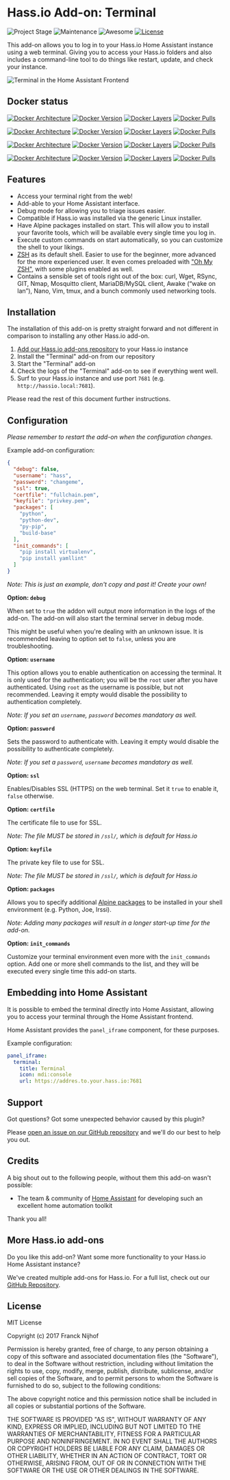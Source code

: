 # Hass.io Add-on: Terminal

![Project Stage][project-stage-shield]
![Maintenance][maintenance-shield]
![Awesome][awesome-shield]
[![License][license-shield]](LICENSE.md)

This add-on allows you to log in to your Hass.io Home Assistant instance using
a web terminal. Giving you to access your Hass.io folders and also includes a
command-line tool to do things like restart, update, and check your instance.

![Terminal in the Home Assistant Frontend](images/screenshot.png)

## Docker status

[![Docker Architecture][armhf-arch-shield]][armhf-dockerhub]
[![Docker Version][armhf-version-shield]][armhf-microbadger]
[![Docker Layers][armhf-layers-shield]][armhf-microbadger]
[![Docker Pulls][armhf-pulls-shield]][armhf-dockerhub]

[![Docker Architecture][aarch64-arch-shield]][aarch64-dockerhub]
[![Docker Version][aarch64-version-shield]][aarch64-microbadger]
[![Docker Layers][aarch64-layers-shield]][aarch64-microbadger]
[![Docker Pulls][aarch64-pulls-shield]][aarch64-dockerhub]

[![Docker Architecture][amd64-arch-shield]][amd64-dockerhub]
[![Docker Version][amd64-version-shield]][amd64-microbadger]
[![Docker Layers][amd64-layers-shield]][amd64-microbadger]
[![Docker Pulls][amd64-pulls-shield]][amd64-dockerhub]

[![Docker Architecture][i386-arch-shield]][i386-dockerhub]
[![Docker Version][i386-version-shield]][i386-microbadger]
[![Docker Layers][i386-layers-shield]][i386-microbadger]
[![Docker Pulls][i386-pulls-shield]][i386-dockerhub]

## Features

- Access your terminal right from the web!
- Add-able to your Home Assistant interface.
- Debug mode for allowing you to triage issues easier.
- Compatible if Hass.io was installed via the generic Linux installer.
- Have Alpine packages installed on start. This will allow you to install your
favorite tools, which will be available every single time you log in.
- Execute custom commands on start automatically, so you can customize the shell
to your likings.
- [ZSH][zsh] as its default shell. Easier to use for the beginner, more advanced
for the more experienced user. It even comes preloaded with 
["Oh My ZSH"][ohmyzsh], with some plugins enabled as well.
- Contains a sensible set of tools right out of the box: curl, Wget, RSync, GIT,
Nmap, Mosquitto client, MariaDB/MySQL client, Awake (“wake on lan”), Nano, Vim,
tmux, and a bunch commonly used networking tools.

## Installation

The installation of this add-on is pretty straight forward and not different in
comparison to installing any other Hass.io add-on.

1. [Add our Hass.io add-ons repository][repository] to your Hass.io instance
2. Install the "Terminal" add-on from our repository
3. Start the "Terminal" add-on
4. Check the logs of the "Terminal" add-on to see if everything
went well.
5. Surf to your Hass.io instance and use port `7681` (e.g. 
`http://hassio.local:7681`).

Please read the rest of this document further instructions.

## Configuration

_Please remember to restart the add-on when the configuration changes._

Example add-on configuration:
```json
{
  "debug": false,
  "username": "hass",
  "password": "changeme",
  "ssl": true,
  "certfile": "fullchain.pem",
  "keyfile": "privkey.pem",
  "packages": [
    "python",
    "python-dev",
    "py-pip",
    "build-base"
  ],
  "init_commands": [
    "pip install virtualenv",
    "pip install yamllint"
  ]
}
```
_*Note*: This is just an example, don't copy and past it! Create your own!_

**Option: `debug`**

When set to `true` the addon will output more information in the logs of the
add-on. The add-on will also start the terminal server in debug mode.

This might be useful when you're dealing with an unknown issue. It is
recommended leaving to option set to `false`, unless you are troubleshooting.

**Option: `username`**

This option allows you to enable authentication on accessing the terminal.
It is only used for the authentication; you will be the `root` user after
you have authenticated. Using `root` as the username is possible, but not
recommended. Leaving it empty would disable the possibility to authentication
completely.

_*Note*: If you set an `username`, `password` becomes mandatory as well._

**Option: `password`**

Sets the password to authenticate with. Leaving it empty would disable the
possibility to authenticate completely.

_*Note*: If you set a `password`, `username` becomes mandatory as well._

**Option: `ssl`**

Enables/Disables SSL (HTTPS) on the web terminal. Set it `true` to enable it,
`false` otherwise.

**Option: `certfile`**

The certificate file to use for SSL.

_*Note*: The file MUST be stored in `/ssl/`, which is default for Hass.io_

**Option: `keyfile`**

The private key file to use for SSL.

_*Note*: The file MUST be stored in `/ssl/`, which is default for Hass.io_

**Option: `packages`**

Allows you to specify additional [Alpine packages][alpine-packages] to be 
installed in your shell environment (e.g. Python, Joe, Irssi).

_*Note*: Adding many packages will result in a longer start-up 
time for the add-on._

**Option: `init_commands`**

Customize your terminal environment even more with the `init_commands` option.
Add one or more shell commands to the list, and they will be executed every
single time this add-on starts. 

## Embedding into Home Assistant

It is possible to embed the terminal directly into Home Assistant, allowing 
you to access your terminal through the Home Assistant frontend.

Home Assistant provides the `panel_iframe` component, for these purposes.

Example configuration:

```yaml
panel_iframe:
  terminal:
    title: Terminal
    icon: mdi:console
    url: https://addres.to.your.hass.io:7681
```

## Support

Got questions? Got some unexpected behavior caused by this plugin?

Please [open an issue on our GitHub repository][issues] and we'll do our best
to help you out.

## Credits

A big shout out to the following people, without them this add-on wasn't possible:
- The team & community of [Home Assistant][home-assistant] for developing such an
excellent home automation toolkit

Thank you all!

## More Hass.io add-ons

Do you like this add-on? Want some more functionality to your Hass.io Home
Assistant instance?

We've created multiple add-ons for Hass.io. For a full list, check out
our [GitHub Repository][repository].

## License

MIT License

Copyright (c) 2017 Franck Nijhof

Permission is hereby granted, free of charge, to any person obtaining a copy
of this software and associated documentation files (the "Software"), to deal
in the Software without restriction, including without limitation the rights
to use, copy, modify, merge, publish, distribute, sublicense, and/or sell
copies of the Software, and to permit persons to whom the Software is
furnished to do so, subject to the following conditions:

The above copyright notice and this permission notice shall be included in all
copies or substantial portions of the Software.

THE SOFTWARE IS PROVIDED "AS IS", WITHOUT WARRANTY OF ANY KIND, EXPRESS OR
IMPLIED, INCLUDING BUT NOT LIMITED TO THE WARRANTIES OF MERCHANTABILITY,
FITNESS FOR A PARTICULAR PURPOSE AND NONINFRINGEMENT. IN NO EVENT SHALL THE
AUTHORS OR COPYRIGHT HOLDERS BE LIABLE FOR ANY CLAIM, DAMAGES OR OTHER
LIABILITY, WHETHER IN AN ACTION OF CONTRACT, TORT OR OTHERWISE, ARISING FROM,
OUT OF OR IN CONNECTION WITH THE SOFTWARE OR THE USE OR OTHER DEALINGS IN THE
SOFTWARE.

[aarch64-arch-shield]: https://img.shields.io/badge/architecture-aarch64-blue.svg
[aarch64-dockerhub]: https://hub.docker.com/r/hassioaddons/terminal-aarch64
[aarch64-layers-shield]: https://images.microbadger.com/badges/image/hassioaddons/terminal-aarch64.svg
[aarch64-microbadger]: https://microbadger.com/images/hassioaddons/terminal-aarch64
[aarch64-pulls-shield]: https://img.shields.io/docker/pulls/hassioaddons/terminal-aarch64.svg
[aarch64-version-shield]: https://images.microbadger.com/badges/version/hassioaddons/terminal-aarch64.svg
[alpine-packages]: https://pkgs.alpinelinux.org/packages
[amd64-arch-shield]: https://img.shields.io/badge/architecture-amd64-blue.svg
[amd64-dockerhub]: https://hub.docker.com/r/hassioaddons/terminal-amd64
[amd64-layers-shield]: https://images.microbadger.com/badges/image/hassioaddons/terminal-amd64.svg
[amd64-microbadger]: https://microbadger.com/images/hassioaddons/terminal-amd64
[amd64-pulls-shield]: https://img.shields.io/docker/pulls/hassioaddons/terminal-amd64.svg
[amd64-version-shield]: https://images.microbadger.com/badges/version/hassioaddons/terminal-amd64.svg
[armhf-arch-shield]: https://img.shields.io/badge/architecture-armhf-blue.svg
[armhf-dockerhub]: https://hub.docker.com/r/hassioaddons/terminal-armhf
[armhf-layers-shield]: https://images.microbadger.com/badges/image/hassioaddons/terminal-armhf.svg
[armhf-microbadger]: https://microbadger.com/images/hassioaddons/terminal-armhf
[armhf-pulls-shield]: https://img.shields.io/docker/pulls/hassioaddons/terminal-armhf.svg
[armhf-version-shield]: https://images.microbadger.com/badges/version/hassioaddons/terminal-armhf.svg
[awesome-shield]: https://img.shields.io/badge/awesome%3F-yes-brightgreen.svg
[home-assistant]: https://home-assistant.io
[i386-arch-shield]: https://img.shields.io/badge/architecture-i386-blue.svg
[i386-dockerhub]: https://hub.docker.com/r/hassioaddons/terminal-i386
[i386-layers-shield]: https://images.microbadger.com/badges/image/hassioaddons/terminal-i386.svg
[i386-microbadger]: https://microbadger.com/images/hassioaddons/terminal-i386
[i386-pulls-shield]: https://img.shields.io/docker/pulls/hassioaddons/terminal-i386.svg
[i386-version-shield]: https://images.microbadger.com/badges/version/hassioaddons/terminal-i386.svg
[issues]: https://github.com/hassio-addons/repository/issues
[license-shield]: https://img.shields.io/github/license/hassio-addons/repository.svg
[maintenance-shield]: https://img.shields.io/maintenance/yes/2017.svg
[ohmyzsh]: http://ohmyz.sh/
[project-stage-shield]: https://img.shields.io/badge/Project%20Stage-Development-yellowgreen.svg
[repository]: https://github.com/hassio-addons/repository
[zsh]: https://en.wikipedia.org/wiki/Z_shell
